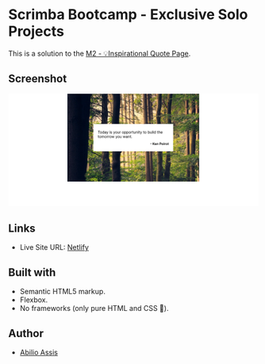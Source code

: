 # Scrimba Bootcamp - Exclusive Solo Projects

This is a solution to the [M2 - 💡Inspirational Quote Page](https://scrimba.com/scrim/cG8EnJHv).

## Screenshot

![teste](images/screenshot.png)

## Links

- Live Site URL: [Netlify]()

## Built with

- Semantic HTML5 markup.
- Flexbox.
- No frameworks (only pure HTML and CSS 🏅).

## Author

- [Abilio Assis](https://www.linkedin.com/in/abilio-assis/)
